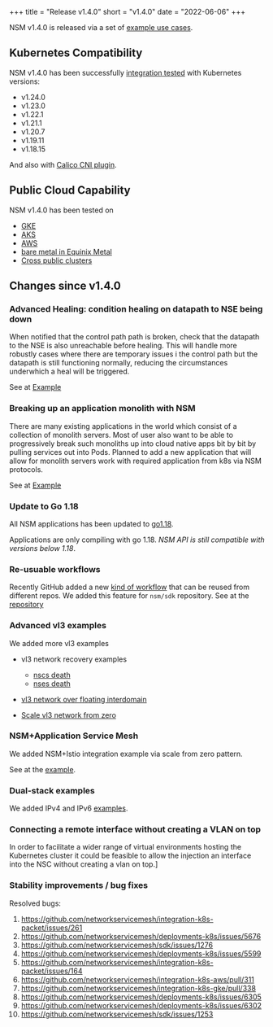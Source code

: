 +++
title = "Release v1.4.0"
short = "v1.4.0"
date = "2022-06-06"
+++

NSM v1.4.0 is released via a set of [example use cases](https://github.com/networkservicemesh/deployments-k8s/tree/release/v1.4.0).

## Kubernetes Compatibility
NSM v1.4.0 has been successfully [integration tested](https://github.com/networkservicemesh/integration-k8s-kind/runs/6242058138?check_suite_focus=true) with Kubernetes versions:

- v1.24.0
- v1.23.0
- v1.22.1
- v1.21.1
- v1.20.7
- v1.19.11
- v1.18.15

And also with [Calico CNI plugin](https://www.tigera.io/project-calico/).



## Public Cloud Capability

NSM v1.4.0 has been tested on 
- [GKE](https://github.com/networkservicemesh/integration-k8s-gke/actions/runs/2453740402)
- [AKS](https://github.com/networkservicemesh/integration-k8s-aks/actions/runs/2453740505)
- [AWS](https://github.com/networkservicemesh/integration-k8s-aws/actions/runs/2456199915)
- [bare metal in Equinix Metal](https://github.com/networkservicemesh/integration-k8s-packet/actions/runs/2453740372)
- [Cross public clusters](https://github.com/networkservicemesh/integration-interdomain-k8s/runs/6880974499)

## Changes since v1.4.0

### Advanced Healing: condition healing on datapath to NSE being down

When notified that the control path path is broken, check that the datapath to the NSE is also unreachable before healing.
This will handle more robustly cases where there are temporary issues i the control path but the datapath is still
functioning normally, reducing the circumstances underwhich a heal will be triggered.

See at [Example](https://github.com/networkservicemesh/deployments-k8s/tree/main/examples/heal/dataplane-interrupt)


### Breaking up an application monolith with NSM

There are many existing applications in the world which consist of a collection of monolith servers. Most of user also want to be able to progressively break such monoliths up into cloud native apps bit by bit by pulling services out into Pods. 
Planned to add a new application that will allow for monolith servers work with required application from k8s via NSM protocols.

See at [Example](https://github.com/networkservicemesh/deployments-k8s/tree/main/examples/k8s_monolith) 

### Update to Go 1.18

All NSM applications has been updated to [go1.18](https://go.dev/blog/go1.18).

Applications are only compiling with go 1.18. *NSM API is still compatible with versions below 1.18*.

### Re-usuable workflows

Recently GitHub added a new [kind of workflow](https://docs.github.com/en/actions/using-workflows/reusing-workflows) that can be reused from different repos. 
We added this feature for `nsm/sdk` repository. See at the [repository](https://github.com/networkservicemesh/sdk/blob/main/.github/workflows/ci.yaml)

### Advanced vl3 examples

We added more vl3 examples

- vl3 network recovery examples
    - [nscs death](https://github.com/networkservicemesh/deployments-k8s/tree/main/examples/heal/vl3-nscs-death)
    - [nses death](https://github.com/networkservicemesh/deployments-k8s/tree/main/examples/heal/vl3-nse-death)
- [vl3 network over floating interdomain](https://github.com/networkservicemesh/deployments-k8s/tree/main/examples/interdomain/usecases/FloatingVl3)

- [Scale vl3 network from zero](https://github.com/networkservicemesh/deployments-k8s/tree/main/examples/features/vl3-scale-from-zero)


### NSM+Application Service Mesh

We added NSM+Istio integration example via scale from zero pattern.

See at the [example](https://github.com/networkservicemesh/deployments-k8s/tree/main/examples/nsm_istio).


### Dual-stack examples

We added IPv4 and IPv6 [examples](https://github.com/networkservicemesh/deployments-k8s/tree/main/examples/features/dual-stack).



### Connecting a remote interface without creating a VLAN on top

In order to facilitate a wider range of virtual environments hosting the Kubernetes cluster it could be feasible to allow the injection an interface into the NSC without creating a vlan on top.]

### Stability improvements / bug fixes

Resolved bugs:

1. https://github.com/networkservicemesh/integration-k8s-packet/issues/261
2. https://github.com/networkservicemesh/deployments-k8s/issues/5676
3. https://github.com/networkservicemesh/sdk/issues/1276
4. https://github.com/networkservicemesh/deployments-k8s/issues/5599
5. https://github.com/networkservicemesh/integration-k8s-packet/issues/164
6. https://github.com/networkservicemesh/integration-k8s-aws/pull/311
7. https://github.com/networkservicemesh/integration-k8s-gke/pull/338
8. https://github.com/networkservicemesh/deployments-k8s/issues/6305
9. https://github.com/networkservicemesh/deployments-k8s/issues/6302
10. https://github.com/networkservicemesh/sdk/issues/1253